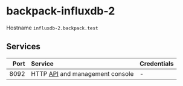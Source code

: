 # backpack-influxdb-2

Hostname `influxdb-2.backpack.test`

## Services

| Port | Service | Credentials
| ---: | :------ | :----------
| 8092 | HTTP [API](https://docs.influxdata.com/influxdb/v1.8/tools/api/) and management console | -
